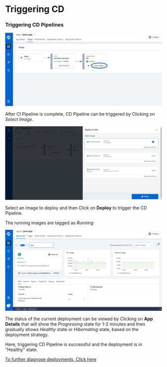 # Triggering CD

### Triggering CD Pipelines

![](../images/deploying-application/triggering-cd/tri_cd.jpg)

After CI Pipeline is complete, CD Pipeline can be triggered by Clicking on _Select Image_.

![](../images/deploying-application/triggering-cd/cd1.jpg)

Select an image to deploy and then Click on **Deploy** to trigger the CD Pipeline.

The running images are tagged as _Running_

![](../images/deploying-application/triggering-cd/tri_cd5.jpg)

The status of the current deployment can be viewed by Clicking on **App Details** that will show the _Progressing_ state for 1-2 minutes and then gradually shows _Healthy_ state or _Hibernating_ state, based on the deployment strategy.

Here, triggering CD Pipeline is successful and the deployment is in "Healthy" state.

[To further diagnose deployments, Click here](../debugging-deployment-and-monitoring.md)

